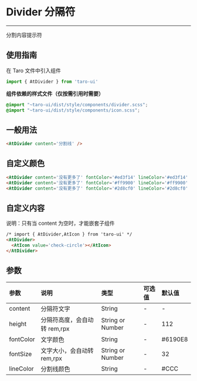 # Divider 分隔符

------

分割内容提示符

## 使用指南

在 Taro 文件中引入组件

```js
import { AtDivider } from 'taro-ui'
```

**组件依赖的样式文件（仅按需引用时需要）**

```scss
@import "~taro-ui/dist/style/components/divider.scss";
@import "~taro-ui/dist/style/components/icon.scss";
```

## 一般用法

```html
<AtDivider content='分割线' />
```

## 自定义颜色

```html
<AtDivider content='没有更多了' fontColor='#ed3f14' lineColor='#ed3f14' />
<AtDivider content='没有更多了' fontColor='#ff9900' lineColor='#ff9900' />
<AtDivider content='没有更多了' fontColor='#2d8cf0' lineColor='#2d8cf0' />
```

## 自定义内容

说明：只有当 content 为空时，才能嵌套子组件

```html
/* import { AtDivider,AtIcon } from 'taro-ui' */
<AtDivider>
  <AtIcon value='check-circle'></AtIcon>
</AtDivider>
```

## 参数

| 参数      | 说明                         | 类型             | 可选值 | 默认值  |
| :-------- | :--------------------------- | :--------------- | :----- | :------ |
| content   | 分隔符文字                   | String           | -      | -       |
| height    | 分隔符高度，会自动转 rem,rpx | String or Number | -      | 112     |
| fontColor | 文字颜色                     | String           | -      | #6190E8 |
| fontSize  | 文字大小，会自动转 rem,rpx   | String or Number | -      | 32      |
| lineColor | 分割线颜色                   | String           | -      | #CCC    |